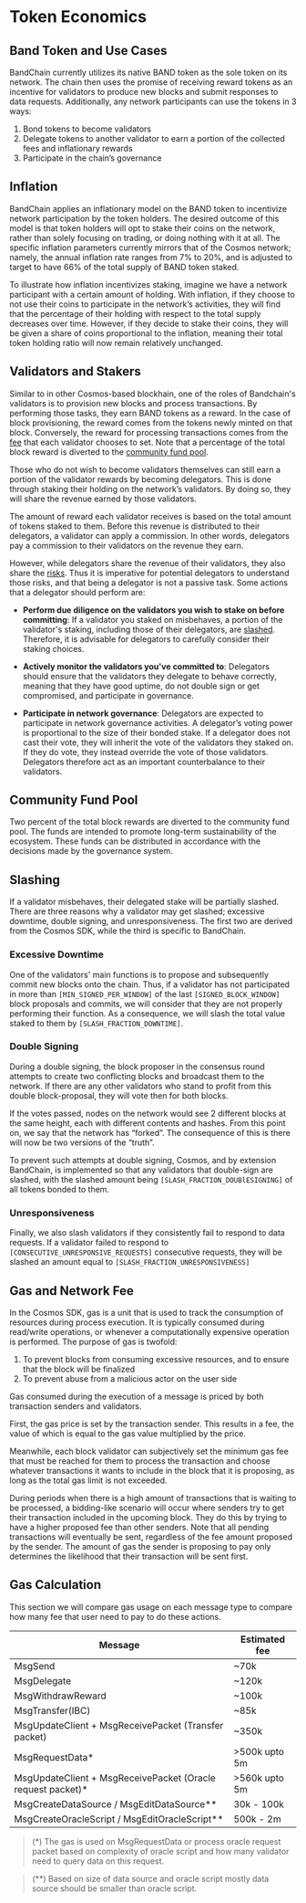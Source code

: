 <!--
order: 4
-->

# Token Economics

## Band Token and Use Cases

BandChain currently utilizes its native BAND token as the sole token on its network. The chain then uses the promise of receiving reward tokens as an incentive for validators to produce new blocks and submit responses to data requests. Additionally, any network participants can use the tokens in 3 ways:

1. Bond tokens to become validators
2. Delegate tokens to another validator to earn a portion of the collected fees and inflationary rewards
3. Participate in the chain’s governance

## Inflation

BandChain applies an inflationary model on the BAND token to incentivize network participation by the token holders. The desired outcome of this model is that token holders will opt to stake their coins on the network, rather than solely focusing on trading, or doing nothing with it at all. The specific inflation parameters currently mirrors that of the Cosmos network; namely, the annual inflation rate ranges from 7% to 20%, and is adjusted to target to have 66% of the total supply of BAND token staked.

To illustrate how inflation incentivizes staking, imagine we have a network participant with a certain amount of holding. With inflation, if they choose to not use their coins to participate in the network’s activities, they will find that the percentage of their holding with respect to the total supply decreases over time. However, if they decide to stake their coins, they will be given a share of coins proportional to the inflation, meaning their total token holding ratio will now remain relatively unchanged.

## Validators and Stakers

Similar to in other Cosmos-based blockhain, one of the roles of Bandchain's validators is to provision new blocks and process transactions. By performing those tasks, they earn BAND tokens as a reward. In the case of block provisioning, the reward comes from the tokens newly minted on that block. Conversely, the reward for processing transactions comes from the [fee](#gas-and-network-fee) that each validator chooses to set. Note that a percentage of the total block reward is diverted to the [community fund pool](#community-spending-pool).

Those who do not wish to become validators themselves can still earn a portion of the validator rewards by becoming delegators. This is done through staking their holding on the network’s validators. By doing so, they will share the revenue earned by those validators.

The amount of reward each validator receives is based on the total amount of tokens staked to them. Before this revenue is distributed to their delegators, a validator can apply a commission. In other words, delegators pay a commission to their validators on the revenue they earn.

However, while delegators share the revenue of their validators, they also share the [risks](#slashing). Thus it is imperative for potential delegators to understand those risks, and that being a delegator is not a passive task. Some actions that a delegator should perform are:

- **Perform due diligence on the validators you wish to stake on before committing**: If a validator you staked on misbehaves, a portion of the validator's staking, including those of their delegators, are [slashed](#slashing). Therefore, it is advisable for delegators to carefully consider their staking choices.

- **Actively monitor the validators you've committed to**: Delegators should ensure that the validators they delegate to behave correctly, meaning that they have good uptime, do not double sign or get compromised, and participate in governance.

- **Participate in network governance**: Delegators are expected to participate in network governance activities. A delegator’s voting power is proportional to the size of their bonded stake. If a delegator does not cast their vote, they will inherit the vote of the validators they staked on. If they do vote, they instead override the vote of those validators. Delegators therefore act as an important counterbalance to their validators.

## Community Fund Pool

Two percent of the total block rewards are diverted to the community fund pool. The funds are intended to promote long-term sustainability of the ecosystem. These funds can be distributed in accordance with the decisions made by the governance system.

## Slashing

If a validator misbehaves, their delegated stake will be partially slashed. There are three reasons why a validator may get slashed; excessive downtime, double signing, and unresponsiveness. The first two are derived from the Cosmos SDK, while the third is specific to BandChain.

### Excessive Downtime

One of the validators' main functions is to propose and subsequently commit new blocks onto the chain. Thus, if a validator has not participated in more than `[MIN_SIGNED_PER_WINDOW]` of the last `[SIGNED_BLOCK_WINDOW]` block proposals and commits, we will consider that they are not properly performing their function. As a consequence, we will slash the total value staked to them by `[SLASH_FRACTION_DOWNTIME]`.

### Double Signing

During a double signing, the block proposer in the consensus round attempts to create two conflicting blocks and broadcast them to the network. If there are any other validators who stand to profit from this double block-proposal, they will vote then for both blocks.

If the votes passed, nodes on the network would see 2 different blocks at the same height, each with different contents and hashes. From this point on, we say that the network has “forked”. The consequence of this is there will now be two versions of the “truth”.

To prevent such attempts at double signing, Cosmos, and by extension BandChain, is implemented so that any validators that double-sign are slashed, with the slashed amount being `[SLASH_FRACTION_DOUBlESIGNING]` of all tokens bonded to them.

### Unresponsiveness

Finally, we also slash validators if they consistently fail to respond to data requests. If a validator failed to respond to `[CONSECUTIVE_UNRESPONSIVE_REQUESTS]` consecutive requests, they will be slashed an amount equal to `[SLASH_FRACTION_UNRESPONSIVENESS]`

## Gas and Network Fee

In the Cosmos SDK, gas is a unit that is used to track the consumption of resources during process execution. It is typically consumed during read/write operations, or whenever a computationally expensive operation is performed. The purpose of gas is twofold:

1. To prevent blocks from consuming excessive resources, and to ensure that the block will be finalized
2. To prevent abuse from a malicious actor on the user side

Gas consumed during the execution of a message is priced by both transaction senders and validators.

First, the gas price is set by the transaction sender. This results in a fee, the value of which is equal to the gas value multiplied by the price.

Meanwhile, each block validator can subjectively set the minimum gas fee that must be reached for them to process the transaction and choose whatever transactions it wants to include in the block that it is proposing, as long as the total gas limit is not exceeded.

During periods when there is a high amount of transactions that is waiting to be processed, a bidding-like scenario will occur where senders try to get their transaction included in the upcoming block. They do this by trying to have a higher proposed fee than other senders. Note that all pending transactions will eventually be sent, regardless of the fee amount proposed by the sender. The amount of gas the sender is proposing to pay only determines the likelihood that their transaction will be sent first.

## Gas Calculation

This section we will compare gas usage on each message type to compare how many fee that user need to pay to do these actions.

| Message                                                      | Estimated fee |
| ------------------------------------------------------------ | ------------- |
| MsgSend                                                      | ~70k          |
| MsgDelegate                                                  | ~120k         |
| MsgWithdrawReward                                            | ~100k         |
| MsgTransfer(IBC)                                             | ~85k          |
| MsgUpdateClient + MsgReceivePacket (Transfer packet)         | ~350k         |
| MsgRequestData\*                                             | >500k upto 5m |
| MsgUpdateClient + MsgReceivePacket (Oracle request packet)\* | >560k upto 5m |
| MsgCreateDataSource / MsgEditDataSource\*\*                  | 30k - 100k    |
| MsgCreateOracleScript / MsgEditOracleScript\*\*              | 500k - 2m     |

> (\*) The gas is used on MsgRequestData or process oracle request packet based on complexity of oracle script and how many validator need to query data on this request.

> (\*\*) Based on size of data source and oracle script mostly data source should be smaller than oracle script.
